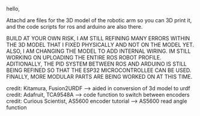 hello,

Attachd are files for the 3D model of the robotic arm so you can 3D print it, and the code scripts for ros and arduino are
also there.

BUILD AT YOUR OWN RISK, I AM STILL REFINING MANY ERRORS WITHIN THE 3D MODEL THAT I FIXED PHYSICALLY AND NOT ON THE MODEL
YET. ALSO, I AM CHANGING THE MODEL TO ADD INTERNAL WIRING. IM STILL WORKING ON UPLOADING THE ENTIRE ROS ROBOT PROFILE. 
ADITIONALLY, THE PID SYSTEM BETWEEN ROS AND ARDUINO IS STILL BEING REFINED SO THAT THE ESP32 MICROCONTROLLEE CAN BE
USED. FINALLY, MORE MODULAR PARTS ARE BEING WORKED ON AT THIS TIME.

credit: Kitamura, Fusion2URDF --> aided in conversion of 3d model to urdf
credit: Adafruit, TCA9548A --> code function to switch between encoders
credit: Curious Scientist, AS5600 encoder tutorial --> AS5600 read angle function
